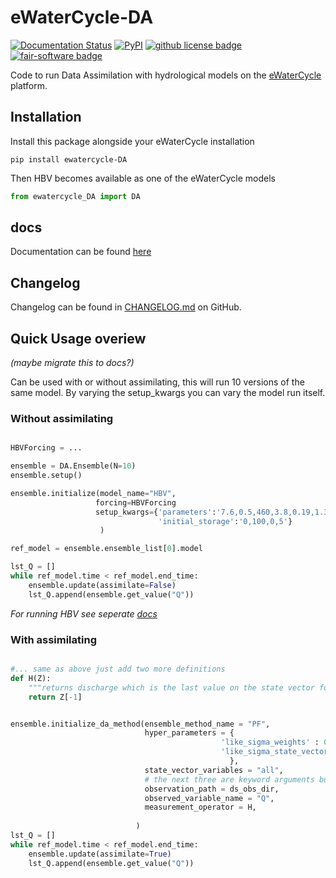 # eWaterCycle-DA
<!-- [![Python package](https://github.com/Daafip/ewatercycle-hbv/actions/workflows/test.yml/badge.svg?branch=main)](https://github.com/Daafip/ewatercycle-hbv/actions/workflows/test.yml) -->
[![Documentation Status](https://readthedocs.org/projects/ewatercycle-da/badge/?version=latest)](https://ewatercycle-da.readthedocs.io/en/latest/?badge=latest)
[![PyPI](https://img.shields.io/pypi/v/ewatercycle-DA)](https://pypi.org/project/ewatercycle-DA/)
[![github license badge](https://img.shields.io/github/license/Daafip/ewatercycle-DA)](https://github.com/Daafip/ewatercycle-DA)
[![fair-software badge](https://img.shields.io/badge/fair--software.eu-%E2%97%8F%20%20%E2%97%8F%20%20%E2%97%8F%20%20%E2%97%8B%20%20%E2%97%8B-yellow)](https://fair-software.eu)




Code to run Data Assimilation with hydrological models on the [eWaterCycle](https://github.com/eWaterCycle/ewatercycle) platform. 

## Installation
Install this package alongside your eWaterCycle installation

```console
pip install ewatercycle-DA
```

Then HBV becomes available as one of the eWaterCycle models

```python
from ewatercycle_DA import DA

```


## docs
Documentation can be found [here](https://ewatercycle-da.readthedocs.io/en/latest/)

## Changelog
Changelog can be found in [CHANGELOG.md](https://github.com/Daafip/ewatercycle-da/blob/main/CHANGELOG.md) on GitHub. 

## Quick Usage overiew
_(maybe migrate this to docs?)_

Can be used with or without assimilating, this will run 10 versions of the same model.
By varying the setup_kwargs you can vary the model run itself.

### Without assimilating
```py

HBVForcing = ...

ensemble = DA.Ensemble(N=10)
ensemble.setup()

ensemble.initialize(model_name="HBV",
                   forcing=HBVForcing
                   setup_kwargs={'parameters':'7.6,0.5,460,3.8,0.19,1.3,0.082,0.0061',
                                 'initial_storage':'0,100,0,5'}
                    )

ref_model = ensemble.ensemble_list[0].model

lst_Q = []
while ref_model.time < ref_model.end_time:
    ensemble.update(assimilate=False)
    lst_Q.append(ensemble.get_value("Q"))
```
_For running HBV see seperate [docs](https://github.com/Daafip/ewatercycle-hbv)_
### With assimilating

```py

#... same as above just add two more definitions
def H(Z):
    """returns discharge which is the last value on the state vector for HBV"""
    return Z[-1] 


ensemble.initialize_da_method(ensemble_method_name = "PF", 
                              hyper_parameters = {
                                               'like_sigma_weights' : 0.05,
                                               'like_sigma_state_vector' : 0.01,
                                                 },
                              state_vector_variables = "all", 
                              # the next three are keyword arguments but are needed:
                              observation_path = ds_obs_dir,
                              observed_variable_name = "Q",
                              measurement_operator = H, 
                           
                            )
lst_Q = []
while ref_model.time < ref_model.end_time:
    ensemble.update(assimilate=True)
    lst_Q.append(ensemble.get_value("Q"))

```